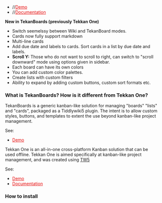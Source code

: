 * //<a href="https://ibnishak.github.io/TW5-TekanBoards" style="color:#e60909;" target="_blank">Demo</a>
* //<a href="https://ibnishak.github.io/Tekkan/" style="color:#e60909;" target="_blank">Documentation</a>


**New in TekanBoards (previously Tekkan One)**

* Switch seemelssy between Wiki and TekanBoard modes.
* Cards now fully support markdown
* Multi-line cards
* Add due date and labels to cards. Sort cards in a list by due date and labels.
* **Scroll Y:** Those who do not want to scroll to right, can switch to "scroll downward" mode using options given in sidebar.
* Each board can have its own colors
* You can add custom color palettes.
* Create lists with custom filters
* Ability to expand by adding custom buttons, custom sort formats etc.

### What is TekanBoards? How is it different from Tekkan One?

TekanBoards is a generic kanban-like solution for managing "boards" "lists" and "cards", packaged as a Tiddlywiki5 plugin. The intent is to allow custom styles, buttons, and templates to extent the use beyond kanban-like project management.

See:
* <a href="https://joshuafontany.github.io/TW5-TekanBoards" style="color:#e60909;" target="_blank">Demo</a>

Tekkan One is an all-in-one cross-platform Kanban solution that can be used offline. Tekkan One is aimed specifically at kanban-like project management, and was created using  <a href="http://tiddlywiki.com/" target="_blank">TW5</a>

See:
* <a href="https://ibnishak.github.io/Tekkan/Tekkan%20Demo.html" style="color:#e60909;" target="_blank">Demo</a>
* <a href="https://ibnishak.github.io/Tekkan/" style="color:#e60909;" target="_blank">Documentation</a>


### How to install

